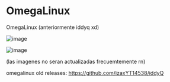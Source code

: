 # OmegaLinux
OmegaLinux (anteriormente iddyq xd)


![image](https://github.com/Ohjhas-Samsung-Galaxy-guy/omega-linux/assets/145921712/cb80e05d-45d3-4e1c-b412-076927d17574)


![image](https://github.com/Ohjhas-Samsung-Galaxy-guy/omega-linux/assets/145921712/0cbe0b51-d863-4db4-a904-dc3706f1b463)


(las imagenes no seran actualizadas frecuemtemente rn)

omegalinux old releases: https://github.com/izaxYT14538/iddyQ
